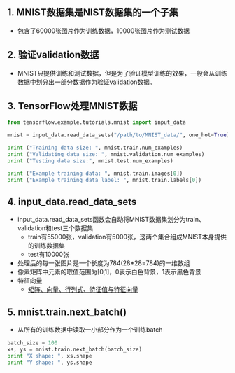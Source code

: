 
## 1. MNIST数据集是NIST数据集的一个子集

* 包含了60000张图片作为训练数据，10000张图片作为测试数据

## 2. 验证validation数据

* MNIST只提供训练和测试数据，但是为了验证模型训练的效果，一般会从训练数据中划分出一部分数据作为验证validation数据。

## 3. TensorFlow处理MNIST数据

```py
from tensorflow.example.tutorials.mnist import input_data

mnist = input_data.read_data_sets("/path/to/MNIST_data/", one_hot=True)

print ("Training data size: ", mnist.train.num_examples)
print ("Validating data size: ", mnist.validation.num_examples)
print ("Testing data size:", mnist.test.num_examples)

print ("Example training data: ", mnist.train.images[0])
print ("Example training data label: ", mnist.train.labels[0])
```

## 4. input_data.read_data_sets

* input_data.read_data_sets函数会自动将MNIST数据集划分为train、validation和test三个数据集
    * train有55000张，validation有5000张，这两个集合组成MNIST本身提供的训练数据集
    * test有10000张
* 处理后的每一张图片是一个长度为784(28*28=784)的一维数组
* 像素矩阵中元素的取值范围为[0,1]，0表示白色背景，1表示黑色背景
* 特征向量
    * [矩阵、向量、行列式、特征值与特征向量](https://blog.csdn.net/a727911438/article/details/77531973)

## 5. mnist.train.next_batch()

* 从所有的训练数据中读取一小部分作为一个训练batch

```py
batch_size = 100
xs, ys = mnist.train.next_batch(batch_size)
print "X shape: ", xs.shape
print "Y shape: ", ys.shape
```